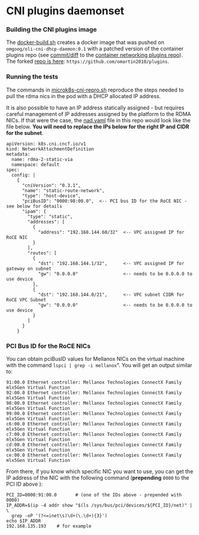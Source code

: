 # CNI plugins daemonset

### Building the CNI plugins image
The [docker-build.sh](./docker-build.sh) creates a docker image that was pushed on `omgoog/oli-cni-dhcp-daemon:0.1` with a patched version of the container plugins repo (see [commit/diff](https://github.com/containernetworking/plugins/commit/77133955f30384ab54d8a6cd4fb965ff9c72e77f) to the [container networking plugins repo](https://github.com/containernetworking/plugins)). The forked [repo is here](https://github.com/omartin2010/plugins): `https://github.com/omartin2010/plugins`.

### Running the tests
The commands in [microk8s-cni-repro.sh](./microk8s-cni-repro.sh]) reproduce the steps needed to pull the rdma nics in the pod with a DHCP allocated IP address.

It is also possible to have an IP address statically assigned - but requires careful management of IP addresses assigned by the platform to the RDMA NICs. If that were the case, the [nad.yaml](./nad.yaml) file in this repo would look like the file below. __You will need to replace the IPs below for the right IP and CIDR for the subnet__. 
```
apiVersion: k8s.cni.cncf.io/v1
kind: NetworkAttachmentDefinition
metadata:
  name: rdma-2-static-via
  namespace: default
spec:
  config: |
    {
      "cniVersion": "0.3.1",
      "name": "static-route-network",
      "type": "host-device",
      "pciBusID": "0000:98:00.0",  <-- PCI bus ID for the RoCE NIC - see below for details
      "ipam": {
        "type": "static",
        "addresses": [
          {
            "address": "192.168.144.60/32"  <-- VPC assigned IP for RoCE NIC
          }
        ],
        "routes": [
          {
            "dst": "192.168.144.1/32",      <-- VPC assigned IP for gateway on subnet
            "gw": "0.0.0.0"                 <-- needs to be 0.0.0.0 to use device
          },
          {
            "dst": "192.168.144.0/21",      <-- VPC subnet CIDR for RoCE VPC Subnet
            "gw": "0.0.0.0"                 <-- needs to be 0.0.0.0 to use device
          }
        ]
      }
    }
```
### PCI Bus ID for the RoCE NICs
You can obtain pciBusID values for Mellanox NICs on the virtual machine with the command `lspci | grep -i mellanox`".
You will get an output similar to:
```
91:00.0 Ethernet controller: Mellanox Technologies ConnectX Family mlx5Gen Virtual Function
92:00.0 Ethernet controller: Mellanox Technologies ConnectX Family mlx5Gen Virtual Function
98:00.0 Ethernet controller: Mellanox Technologies ConnectX Family mlx5Gen Virtual Function
99:00.0 Ethernet controller: Mellanox Technologies ConnectX Family mlx5Gen Virtual Function
c6:00.0 Ethernet controller: Mellanox Technologies ConnectX Family mlx5Gen Virtual Function
c7:00.0 Ethernet controller: Mellanox Technologies ConnectX Family mlx5Gen Virtual Function
cd:00.0 Ethernet controller: Mellanox Technologies ConnectX Family mlx5Gen Virtual Function
ce:00.0 Ethernet controller: Mellanox Technologies ConnectX Family mlx5Gen Virtual Function
```
From there, if you know which specific NIC you want to use, you can get the IP address of the NIC with the following command (__prepending__ `0000` to the PCI ID above ):
``` 
PCI_ID=0000:91:00.0       # (one of the IDs above - prepended with 0000)
IP_ADDR=$(ip -4 addr show "$(ls /sys/bus/pci/devices/${PCI_ID}/net)" | \
  grep -oP '(?<=inet\s)\d+(\.\d+){3}')
echo $IP_ADDR
192.168.135.193    # for example
```



